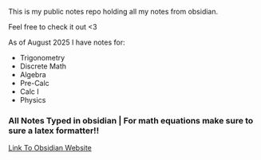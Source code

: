 This is my public notes repo holding all my notes from obsidian.

Feel free to check it out <3

As of August 2025 I have notes for:
- Trigonometry
- Discrete Math
- Algebra
- Pre-Calc
- Calc I
- Physics

### All Notes Typed in obsidian | For math equations make sure to sure a latex formatter!!

[Link To Obsidian Website](https://obsidian.md/)
